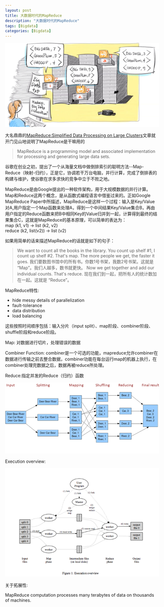 ```yaml
---
layout: post
title: 大数据时代的MapReduce
description: "大数据时代的MapReduce"
tags: [Bigdata]
categories: [Bigdata]
---
```

 
 
![3](/images/mapreduce/3.jpg) 
  

大名鼎鼎的[MapReduce:Simplified Data Processing on Large Clusters](http://research.google.com/archive/mapreduce.html "MapReduce:Simplified Data Processing on Large Clusters")文章就开门见山地说明了MapReduce是干嘛用的  

> MapReduce is a programming model and associated implementation for processing and generating large data sets.



谷歌在创业之初，提出了一个从海量文档中做倒排索引的聪明方法--Map-Reduce（映射-归约），正是它，协调若干万台电脑，并行计算，完成了倒排表的构建与维护，使谷歌在求多求快的竞争中立于不败之地。  

MapReduce是由Google提出的一种软件架构，用于大规模数据的并行计算。Map和Reduce这两个概念，是从函数式编程语言中借鉴过来的。正如Google MapReduce Paper中所描述，MapReduce是这样一个过程：输入是Key/Value对A,用户指定一个Map函数来处理A，得到一个中间结果Key/Value集合B，再由用户指定的Reduce函数来把B中相同Key的Value归并到一起，计算得到最终的结果集合C，这就是MapReduce的基本原理，可以简单的表达为：  
map (k1, v1) -> list (k2, v2)  
reduce (k2, list(v2)) -> list (v2)  



如果用简单的话来描述MapReduce的话就是如下的句子：  

>We want to count all the books in the library. You count up shelf #1, I count up shelf #2. That's map. The more people we get, the faster it goes. 我们要数图书馆中的所有书。你数1号书架，我数2号书架。这就是 “Map”。我们人越多，数书就更快。
Now we get together and add our individual counts. That's reduce. 现在我们到一起，把所有人的统计数加在一起。这就是 “Reduce”。


MapReduce特性:

* hide messy details of parallelization
* fault-tolerance
* data distribution
* load balancing


这些按照时间顺序包括：输入分片（input split）、map阶段、combiner阶段、shuffle阶段和reduce阶段。

Map:
对数据进行切片，处理错误的数据

Combiner Function: combiner是一个可选的功能，mapreduce允许combiner在数据进行传输之前去整合数据，combiner功能在每台运行map的机器上执行，在combiner处理完数据之后，数据再被reduce所处理。

Reduce:指定并发的Reduce（归约）函数

![1](/images/mapreduce/1)




Execution overview:

![2](/images/mapreduce/2.png)



关于拓展性:

MapReduce computation processes many terabytes of data on thousands of machines.




